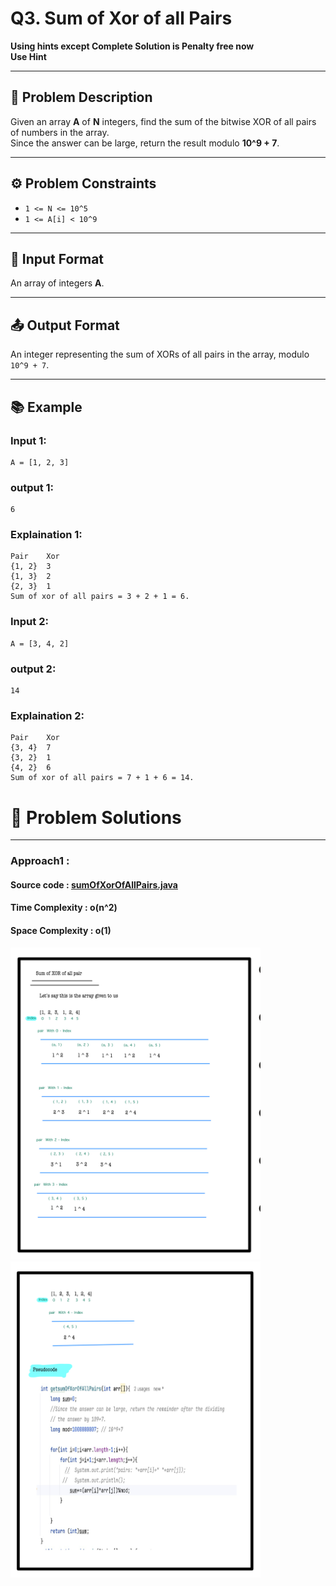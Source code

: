 # Q3. Sum of Xor of all Pairs

**Using hints except Complete Solution is Penalty free now**  
**Use Hint**

---

## 🚀 Problem Description
Given an array **A** of **N** integers, find the sum of the bitwise XOR of all pairs of numbers in the array.  
Since the answer can be large, return the result modulo **10^9 + 7**.

---

## ⚙️ Problem Constraints
- `1 <= N <= 10^5`
- `1 <= A[i] < 10^9`

---

## 📝 Input Format
An array of integers **A**.

---

## 📤 Output Format
An integer representing the sum of XORs of all pairs in the array, modulo `10^9 + 7`.

---

## 📚 Example

### Input 1:
```plaintext
A = [1, 2, 3]
```
### output 1:
```plaintext
6
```
### Explaination 1:
```plaintext
Pair    Xor
{1, 2}  3
{1, 3}  2
{2, 3}  1
Sum of xor of all pairs = 3 + 2 + 1 = 6.
```
### Input 2:
```plaintext
A = [3, 4, 2]
```
### output 2:
```plaintext
14
```
### Explaination 2:
```plaintext
Pair    Xor
{3, 4}  7
{3, 2}  1
{4, 2}  6
Sum of xor of all pairs = 7 + 1 + 6 = 14.
```
# 📝 Problem Solutions
---
### Approach1 :
#### Source code : [sumOfXorOfAllPairs.java](../../src/bitManipulationTwo/sumOfXorOfAllPairs/sumOfXorOfAllPairs.java)
#### Time Complexity : o(n^2)
#### Space Complexity : o(1)

 <img src="../../images/bitManipulationTwo/sumOfXorOfAllPairs/step1.jpg" alt="My Image" width="400" />
 <img src="../../images/bitManipulationTwo/sumOfXorOfAllPairs/step2.jpg" alt="My Image" width="400" />
